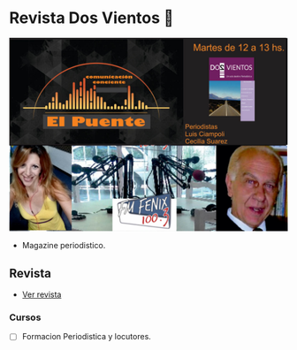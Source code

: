 # Revista Dos Vientos 🐼

<!-- Add images/el_puente.png -->
![El_puente](imagenes/el_puente.png?raw=true)

- Magazine periodistico.

## Revista
 - [Ver revista](https://github.com/dosvientos/pdf/)

### Cursos
- [ ] Formacion Periodistica y locutores.
